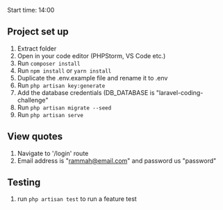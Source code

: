 Start time: 14:00

## Project set up

1. Extract folder
2. Open in your code editor (PHPStorm, VS Code etc.)
3. Run `composer install`
4. Run `npm install` or `yarn install`
5. Duplicate the .env.example file and rename it to .env
6. Run `php artisan key:generate`
7. Add the database credentials (DB_DATABASE is "laravel-coding-challenge"
8. Run `php artisan migrate --seed`
9. Run `php artisan serve`

## View quotes
1. Navigate to '/login' route
2. Email address is "rammah@email.com" and password us "password"

## Testing

1. run `php artisan test` to run a feature test